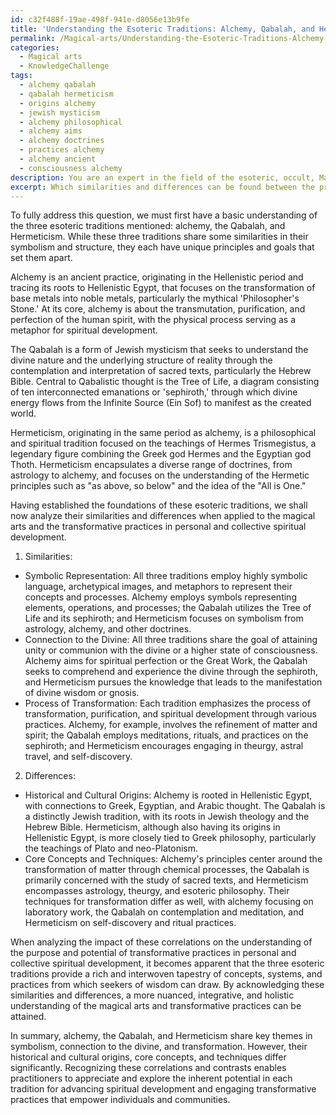 ```yaml
---
id: c32f488f-19ae-498f-941e-d8056e13b9fe
title: 'Understanding the Esoteric Traditions: Alchemy, Qabalah, and Hermeticism'
permalink: /Magical-arts/Understanding-the-Esoteric-Traditions-Alchemy-Qabalah-and-Hermeticism/
categories:
  - Magical arts
  - KnowledgeChallenge
tags:
  - alchemy qabalah
  - qabalah hermeticism
  - origins alchemy
  - jewish mysticism
  - alchemy philosophical
  - alchemy aims
  - alchemy doctrines
  - practices alchemy
  - alchemy ancient
  - consciousness alchemy
description: You are an expert in the field of the esoteric, occult, Magical arts and Education. You are a writer of tests, challenges, books and deep knowledge on Magical arts for initiates and students to gain deep insights and understanding from. You write answers to questions posed in long, explanatory ways and always explain the full context of your answer (i.e., related concepts, formulas, examples, or history), as well as the step-by-step thinking process you take to answer the challenges. Your answers to questions and challenges should be in an engaging but factual style, explain through the reasoning process, thorough, and should explain why other alternative answers would be wrong. Summarize the key themes, ideas, and conclusions at the end.
excerpt: Which similarities and differences can be found between the principles of alchemy, the Qabalah, and Hermeticism when analyzing the processes and techniques employed in the magical arts, and how do these correlations impact the understanding of the purpose and potential of transformative practices in personal and collective spiritual development?
---
```

To fully address this question, we must first have a basic understanding of the three esoteric traditions mentioned: alchemy, the Qabalah, and Hermeticism. While these three traditions share some similarities in their symbolism and structure, they each have unique principles and goals that set them apart.

Alchemy is an ancient practice, originating in the Hellenistic period and tracing its roots to Hellenistic Egypt, that focuses on the transformation of base metals into noble metals, particularly the mythical 'Philosopher's Stone.' At its core, alchemy is about the transmutation, purification, and perfection of the human spirit, with the physical process serving as a metaphor for spiritual development.

The Qabalah is a form of Jewish mysticism that seeks to understand the divine nature and the underlying structure of reality through the contemplation and interpretation of sacred texts, particularly the Hebrew Bible. Central to Qabalistic thought is the Tree of Life, a diagram consisting of ten interconnected emanations or 'sephiroth,' through which divine energy flows from the Infinite Source (Ein Sof) to manifest as the created world.

Hermeticism, originating in the same period as alchemy, is a philosophical and spiritual tradition focused on the teachings of Hermes Trismegistus, a legendary figure combining the Greek god Hermes and the Egyptian god Thoth. Hermeticism encapsulates a diverse range of doctrines, from astrology to alchemy, and focuses on the understanding of the Hermetic principles such as "as above, so below" and the idea of the "All is One."

Having established the foundations of these esoteric traditions, we shall now analyze their similarities and differences when applied to the magical arts and the transformative practices in personal and collective spiritual development.

1. Similarities:
- Symbolic Representation: All three traditions employ highly symbolic language, archetypical images, and metaphors to represent their concepts and processes. Alchemy employs symbols representing elements, operations, and processes; the Qabalah utilizes the Tree of Life and its sephiroth; and Hermeticism focuses on symbolism from astrology, alchemy, and other doctrines.
- Connection to the Divine: All three traditions share the goal of attaining unity or communion with the divine or a higher state of consciousness. Alchemy aims for spiritual perfection or the Great Work, the Qabalah seeks to comprehend and experience the divine through the sephiroth, and Hermeticism pursues the knowledge that leads to the manifestation of divine wisdom or gnosis.
- Process of Transformation: Each tradition emphasizes the process of transformation, purification, and spiritual development through various practices. Alchemy, for example, involves the refinement of matter and spirit; the Qabalah employs meditations, rituals, and practices on the sephiroth; and Hermeticism encourages engaging in theurgy, astral travel, and self-discovery.

2. Differences:
- Historical and Cultural Origins: Alchemy is rooted in Hellenistic Egypt, with connections to Greek, Egyptian, and Arabic thought. The Qabalah is a distinctly Jewish tradition, with its roots in Jewish theology and the Hebrew Bible. Hermeticism, although also having its origins in Hellenistic Egypt, is more closely tied to Greek philosophy, particularly the teachings of Plato and neo-Platonism.
- Core Concepts and Techniques: Alchemy's principles center around the transformation of matter through chemical processes, the Qabalah is primarily concerned with the study of sacred texts, and Hermeticism encompasses astrology, theurgy, and esoteric philosophy. Their techniques for transformation differ as well, with alchemy focusing on laboratory work, the Qabalah on contemplation and meditation, and Hermeticism on self-discovery and ritual practices.

When analyzing the impact of these correlations on the understanding of the purpose and potential of transformative practices in personal and collective spiritual development, it becomes apparent that the three esoteric traditions provide a rich and interwoven tapestry of concepts, systems, and practices from which seekers of wisdom can draw. By acknowledging these similarities and differences, a more nuanced, integrative, and holistic understanding of the magical arts and transformative practices can be attained.

In summary, alchemy, the Qabalah, and Hermeticism share key themes in symbolism, connection to the divine, and transformation. However, their historical and cultural origins, core concepts, and techniques differ significantly. Recognizing these correlations and contrasts enables practitioners to appreciate and explore the inherent potential in each tradition for advancing spiritual development and engaging transformative practices that empower individuals and communities.
